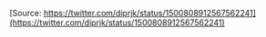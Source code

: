 [Source: https://twitter.com/diprjk/status/1500808912567562241](https://twitter.com/diprjk/status/1500808912567562241)